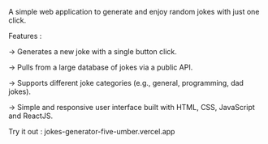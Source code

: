 A simple web application to generate and enjoy random jokes with just one click.

Features :

-> Generates a new joke with a single button click.

-> Pulls from a large database of jokes via a public API.

-> Supports different joke categories (e.g., general, programming, dad jokes).

-> Simple and responsive user interface built with HTML, CSS, JavaScript and ReactJS.

Try it out : jokes-generator-five-umber.vercel.app

